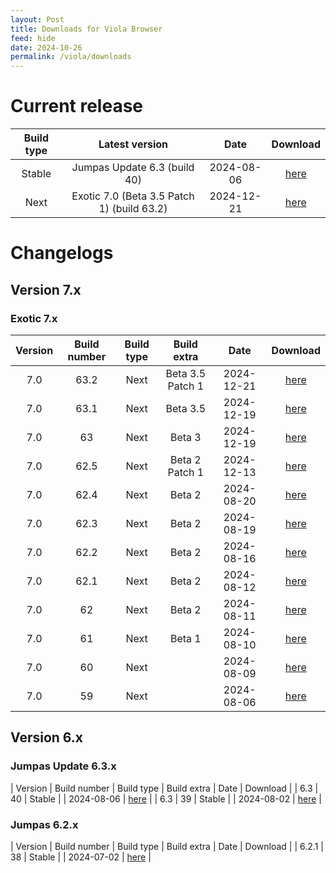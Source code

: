 ```yaml
---
layout: Post
title: Downloads for Viola Browser
feed: hide
date: 2024-10-26
permalink: /viola/downloads
---
```


# Current release

| Build type | Latest version | Date | Download |
| :--: | :--: | :--: | :--: |
| Stable | Jumpas Update 6.3 (build 40) | 2024-08-06 | [here](/viola/builds/build40) |
| Next | Exotic 7.0 (Beta 3.5 Patch 1) (build 63.2) | 2024-12-21 | [here](/viola/builds/build63r2) |

# Changelogs
## Version 7.x
### Exotic 7.x

| Version | Build number | Build type | Build extra | Date | Download |
| :--: | :--: | :--: | :--: | :--: | :--: |
| 7.0 | 63.2 | Next | Beta 3.5 Patch 1 | 2024-12-21 | [here](/viola/builds/build63r2) |
| 7.0 | 63.1 | Next | Beta 3.5 | 2024-12-19 | [here](/viola/builds/build63r1) |
| 7.0 | 63 | Next | Beta 3 | 2024-12-19 | [here](/viola/builds/build63) |
| 7.0 | 62.5 | Next | Beta 2 Patch 1 | 2024-12-13 | [here](/viola/builds/build62r5) |
| 7.0 | 62.4 | Next | Beta 2 | 2024-08-20 | [here](/viola/builds/build62r4) |
| 7.0 | 62.3 | Next | Beta 2 | 2024-08-19 | [here](/viola/builds/build62r3) |
| 7.0 | 62.2 | Next | Beta 2 | 2024-08-16 | [here](/viola/builds/build62r2) |
| 7.0 | 62.1 | Next | Beta 2 | 2024-08-12 | [here](/viola/builds/build62r1) |
| 7.0 | 62 | Next | Beta 2 | 2024-08-11 | [here](/viola/builds/build62) |
| 7.0 | 61 | Next | Beta 1 | 2024-08-10 | [here](/viola/builds/build61) |
| 7.0 | 60 | Next | | 2024-08-09 | [here](/viola/builds/build60) |
| 7.0 | 59 | Next | | 2024-08-06 | [here](/viola/builds/build59) |

## Version 6.x
### Jumpas Update 6.3.x

| Version | Build number | Build type | Build extra | Date | Download |
| 6.3 | 40 | Stable | | 2024-08-06 | [here](/viola/builds/build40) |
| 6.3 | 39 | Stable | | 2024-08-02 | [here](/viola/builds/build39) |

### Jumpas 6.2.x

| Version | Build number | Build type | Build extra | Date | Download |
| 6.2.1 | 38 | Stable | | 2024-07-02 | [here](/viola/builds/build38) |
